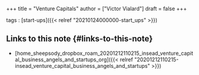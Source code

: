 +++
title = "Venture Capitals"
author = ["Victor Vialard"]
draft = false
+++

tags
: [start-ups]({{< relref "20210124000000-start_ups" >}})

## Links to this note {#links-to-this-note}

- [home\_sheepsody\_dropbox\_roam\_20201212110215\_insead\_venture\_capital\_business\_angels\_and\_startups\_org]({{< relref "20201212110215-insead_venture_capital_business_angels_and_startups" >}})
